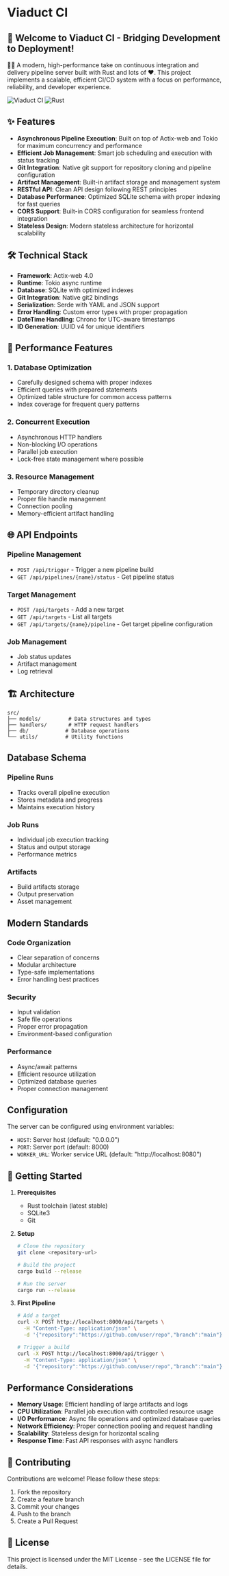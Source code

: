# Viaduct CI

## 👋 Welcome to Viaduct CI - Bridging Development to Deployment! 

👨‍💻 A modern, high-performance take on continuous integration and delivery pipeline server built with Rust and lots of ❤️. This project implements a scalable, efficient CI/CD system with a focus on performance, reliability, and developer experience.

![Viaduct CI](https://img.shields.io/badge/Viaduct-CI-blue)
![Rust](https://img.shields.io/badge/Built%20with-Rust-orange)

## ✨ Features

- **Asynchronous Pipeline Execution**: Built on top of Actix-web and Tokio for maximum concurrency and performance
- **Efficient Job Management**: Smart job scheduling and execution with status tracking
- **Git Integration**: Native git support for repository cloning and pipeline configuration
- **Artifact Management**: Built-in artifact storage and management system
- **RESTful API**: Clean API design following REST principles
- **Database Performance**: Optimized SQLite schema with proper indexing for fast queries
- **CORS Support**: Built-in CORS configuration for seamless frontend integration
- **Stateless Design**: Modern stateless architecture for horizontal scalability

## 🛠 Technical Stack

- **Framework**: Actix-web 4.0
- **Runtime**: Tokio async runtime
- **Database**: SQLite with optimized indexes
- **Git Integration**: Native git2 bindings
- **Serialization**: Serde with YAML and JSON support
- **Error Handling**: Custom error types with proper propagation
- **DateTime Handling**: Chrono for UTC-aware timestamps
- **ID Generation**: UUID v4 for unique identifiers

## 🚀 Performance Features

### 1. Database Optimization
- Carefully designed schema with proper indexes
- Efficient queries with prepared statements
- Optimized table structure for common access patterns
- Index coverage for frequent query patterns

### 2. Concurrent Execution
- Asynchronous HTTP handlers
- Non-blocking I/O operations
- Parallel job execution
- Lock-free state management where possible

### 3. Resource Management
- Temporary directory cleanup
- Proper file handle management
- Connection pooling
- Memory-efficient artifact handling

## 🌐 API Endpoints

### Pipeline Management
- `POST /api/trigger` - Trigger a new pipeline build
- `GET /api/pipelines/{name}/status` - Get pipeline status

### Target Management
- `POST /api/targets` - Add a new target
- `GET /api/targets` - List all targets
- `GET /api/targets/{name}/pipeline` - Get target pipeline configuration

### Job Management
- Job status updates
- Artifact management
- Log retrieval

## 🏗 Architecture

```
src/
├── models/         # Data structures and types
├── handlers/       # HTTP request handlers
├── db/            # Database operations
└── utils/         # Utility functions
```

## Database Schema

### Pipeline Runs
- Tracks overall pipeline execution
- Stores metadata and progress
- Maintains execution history

### Job Runs
- Individual job execution tracking
- Status and output storage
- Performance metrics

### Artifacts
- Build artifacts storage
- Output preservation
- Asset management

## Modern Standards

### Code Organization
- Clear separation of concerns
- Modular architecture
- Type-safe implementations
- Error handling best practices

### Security
- Input validation
- Safe file operations
- Proper error propagation
- Environment-based configuration

### Performance
- Async/await patterns
- Efficient resource utilization
- Optimized database queries
- Proper connection management

## Configuration

The server can be configured using environment variables:
- `HOST`: Server host (default: "0.0.0.0")
- `PORT`: Server port (default: 8000)
- `WORKER_URL`: Worker service URL (default: "http://localhost:8080")

## 🚦 Getting Started

1. **Prerequisites**
   - Rust toolchain (latest stable)
   - SQLite3
   - Git

2. **Setup**
   ```bash
   # Clone the repository
   git clone <repository-url>

   # Build the project
   cargo build --release

   # Run the server
   cargo run --release
   ```

3. **First Pipeline**
   ```bash
   # Add a target
   curl -X POST http://localhost:8000/api/targets \
     -H "Content-Type: application/json" \
     -d '{"repository":"https://github.com/user/repo","branch":"main"}'

   # Trigger a build
   curl -X POST http://localhost:8000/api/trigger \
     -H "Content-Type: application/json" \
     -d '{"repository":"https://github.com/user/repo","branch":"main"}'
   ```

## Performance Considerations

- **Memory Usage**: Efficient handling of large artifacts and logs
- **CPU Utilization**: Parallel job execution with controlled resource usage
- **I/O Performance**: Async file operations and optimized database queries
- **Network Efficiency**: Proper connection pooling and request handling
- **Scalability**: Stateless design for horizontal scaling
- **Response Time**: Fast API responses with async handlers

## 🤝 Contributing

Contributions are welcome! Please follow these steps:
1. Fork the repository
2. Create a feature branch
3. Commit your changes
4. Push to the branch
5. Create a Pull Request

## 📝 License

This project is licensed under the MIT License - see the LICENSE file for details.
